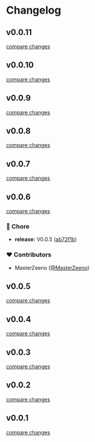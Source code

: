 # Changelog

## v0.0.11

[compare changes](https://github.com/MasterZeeno/zee-svgr/compare/v0.0.10...v0.0.11)

## v0.0.10

[compare changes](https://github.com/MasterZeeno/zee-svgr/compare/v0.0.9...v0.0.10)

## v0.0.9

[compare changes](https://github.com/MasterZeeno/zee-svgr/compare/v0.0.8...v0.0.9)

## v0.0.8

[compare changes](https://github.com/MasterZeeno/zee-svgr/compare/v0.0.7...v0.0.8)

## v0.0.7

[compare changes](https://github.com/MasterZeeno/zee-svgr/compare/v0.0.6...v0.0.7)

## v0.0.6

[compare changes](https://github.com/MasterZeeno/zee-svgr/compare/v0.0.4...v0.0.6)

### 🏡 Chore

- **release:** V0.0.5 ([ab72f1b](https://github.com/MasterZeeno/zee-svgr/commit/ab72f1b))

### ❤️ Contributors

- MasterZeeno ([@MasterZeeno](http://github.com/MasterZeeno))

## v0.0.5

[compare changes](https://github.com/MasterZeeno/zee-svgr/compare/v0.0.4...v0.0.5)

## v0.0.4

[compare changes](https://github.com/MasterZeeno/zee-svgr/compare/v0.0.2...v0.0.4)

## v0.0.3

[compare changes](https://github.com/MasterZeeno/zee-svgr/compare/v0.0.2...v0.0.3)

## v0.0.2

[compare changes](https://github.com/MasterZeeno/zee-svgr/compare/v0.0.1...v0.0.2)

## v0.0.1

[compare changes](https://github.com/MasterZeeno/zee-svgr/compare/v0.0.5...v0.0.1)
